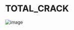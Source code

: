 # TOTAL_CRACK
![image](https://github.com/user-attachments/assets/a6e1c295-18a7-4bb2-9012-6149cd41271e)
